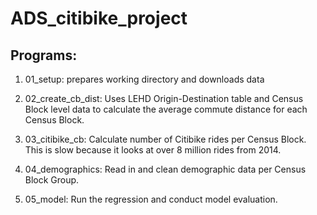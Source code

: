 # ADS_citibike_project


## Programs:

1) 01\_setup: prepares working directory and downloads data

2) 02\_create\_cb\_dist: Uses LEHD Origin-Destination table and Census Block level data to calculate the average commute distance for each Census Block. 

3) 03\_citibike\_cb: Calculate number of Citibike rides per Census Block. This is slow because it looks at over 8 million rides from 2014.

4) 04\_demographics: Read in and clean demographic data per Census Block Group.

5) 05\_model: Run the regression and conduct model evaluation.


